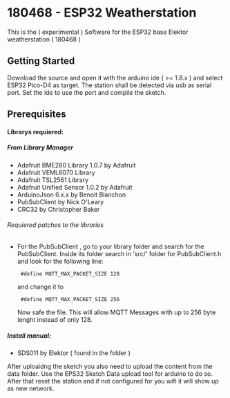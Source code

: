 #  180468 - ESP32 Weatherstation

This is the ( experimental ) Software for the ESP32 base Elektor weatherstation ( 180468 )


## Getting Started

Download the source and open it with the arduino ide ( >= 1.8.x ) and select ESP32 Pico-D4 as target.
The station shall be detected via usb as serial port. Set the ide to use the port and compile the sketch.



## Prerequisites

#### Librarys requiered:
 
##### From Library Manager
 * Adafruit BME280 Library 1.0.7 by Adafruit
 * Adafruit VEML6070 Library 
 * Adafruit TSL2561 Library
 * Adafruit Unified Sensor 1.0.2 by Adafruit
 * ArduinoJson 6.x.x by Benoit Blanchon
 * PubSubClient by Nick O'Leary 
 * CRC32 by Christopher Baker
  
###### Requiered patches to the libraries
 * For the PubSubClient , go to your library folder and search for the PubSubClient. Inside its folder search in 'src/' folder for PubSubClient.h and look for the following line:
       
        #define MQTT_MAX_PACKET_SIZE 128
   
   and change it to

        #define MQTT_MAX_PACKET_SIZE 256
   
   Now safe the file. This will allow MQTT Messages with up to 256 byte lenght instead of only 128. 
   

##### Install manual:
 * SDS011 by Elektor ( found in the folder )

After uploaidng the sketch you also need to upload the content from the data folder. Use the EPS32 Sketch Data upload tool for arduino to do so. After that reset the station and if not configured for you wifi it will show up as new network.

